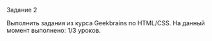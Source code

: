 Задание 2 

Выполнить задания из курса Geekbrains по HTML/CSS. На данный момент выполнено: 1/3 уроков.

